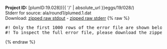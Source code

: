 **Project ID:** [plumID:19.028]({{ '/' | absolute_url }}eggs/19/028/)  
Stderr for source:  ala/round1/plumed.1.dat   
Download: [zipped raw stdout](plumed.1.dat.plumed.stdout.txt.zip) - [zipped raw stderr](plumed.1.dat.plumed.stderr.txt.zip) 
{% raw %}
<pre>
#! Only the first 1000 rows of the error file are shown below
#! To inspect the full error file, please download the zipped raw stderr file above
</pre>
{% endraw %}
